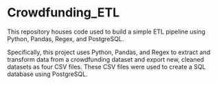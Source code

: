 # Crowdfunding_ETL
This repository houses code used to build a simple ETL pipeline using Python, Pandas, Regex, and PostgreSQL. 

Specifically, this project uses Python, Pandas, and Regex to extract and transform data from a crowdfunding dataset and export new, cleaned datasets as four CSV files. These CSV files were used to create a SQL database using PostgreSQL.  

